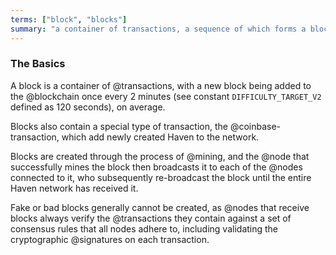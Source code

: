 ```yaml
---
terms: ["block", "blocks"]
summary: "a container of transactions, a sequence of which forms a blockchain"
---
```


### The Basics

A block is a container of @transactions, with a new block being added to the @blockchain once every 2 minutes (see constant `DIFFICULTY_TARGET_V2` defined as 120 seconds), on average.

Blocks also contain a special type of transaction, the @coinbase-transaction, which add newly created Haven to the network.

Blocks are created through the process of @mining, and the @node that successfully mines the block then broadcasts it to each of the @nodes connected to it, who subsequently re-broadcast the block until the entire Haven network has received it.

Fake or bad blocks generally cannot be created, as @nodes that receive blocks always verify the @transactions they contain against a set of consensus rules that all nodes adhere to, including validating the cryptographic @signatures on each transaction.
